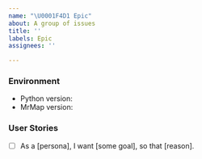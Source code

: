 ```yaml
---
name: "\U0001F4D1 Epic"
about: A group of issues
title: ''
labels: Epic
assignees: ''

---
```


<!--
    NOTE: IF YOUR ISSUE DOES NOT FOLLOW THIS TEMPLATE, IT WILL BE CLOSED.
    This form is only for proposing specific new features or enhancements.
    If you have a general idea or question, please start a discussion instead:
    https://github.com/mrmap-community/mrmap/discussions
    NOTE: Due to an excessive backlog of feature requests, we are not currently
    accepting any proposals which significantly extend MrMap's feature scope.
    Please describe the environment in which you are running MrMap. Be sure
    that you are running an unmodified instance of the latest stable release
    before submitting a bug report.
-->
### Environment
* Python version: 
* MrMap version: 


<!--
    
-->
### User Stories
* [ ] As a [persona], I want [some goal], so that [reason].
